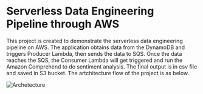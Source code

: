 # Serverless Data Engineering Pipeline through AWS
This project is created to demonstrate the serverless data engineering pipeline on AWS. The application obtains data from the DynamoDB and triggers Producer Lambda, then sends the data to SQS. Once the data reaches the SQS, the Consumer Lambda will get triggered and run the Amazon Comprehend to do sentiment analysis. The final output is in csv file and saved in S3 bucket. The artchitecture flow of the project is as below.

![Archetecture](https://user-images.githubusercontent.com/58792/55354483-bae7af80-547a-11e9-9909-a5621251065b.png)
